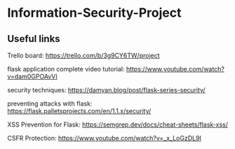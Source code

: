 # Information-Security-Project 

## Useful links

Trello board: https://trello.com/b/3g9CY6TW/project

flask application complete video tutorial: https://www.youtube.com/watch?v=dam0GPOAvVI

security techniques: https://damyan.blog/post/flask-series-security/

preventing attacks with flask: https://flask.palletsprojects.com/en/1.1.x/security/

XSS Prevention for Flask: https://semgrep.dev/docs/cheat-sheets/flask-xss/

CSFR Protection: https://www.youtube.com/watch?v=_x_LoGzDL9I
